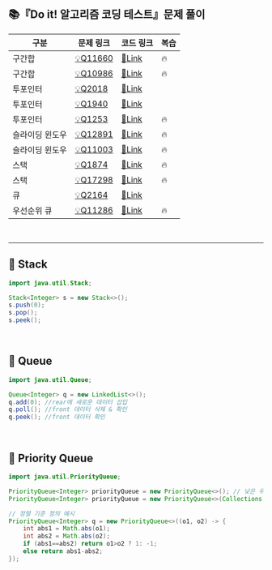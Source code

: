 ## 📚『Do it! 알고리즘 코딩 테스트』문제 풀이
| 구분 | 문제 링크 | 코드 링크 | 복습 |
| -------- | -------- | -------- | -------- |
| 구간합 | [💡Q11660](https://www.acmicpc.net/problem/11660) | [🔗Link](https://github.com/tigowler/CodingTestStudy/blob/main/src/Doit/DataStructure_03/P11660.java) | 🔥 |
| 구간합 | [💡Q10986](https://www.acmicpc.net/problem/10986) | [🔗Link](https://github.com/tigowler/CodingTestStudy/blob/main/src/Doit/DataStructure_03/P10986.java) | 🔥 |
| 투포인터 | [💡Q2018](https://www.acmicpc.net/problem/2018) | [🔗Link](https://github.com/tigowler/CodingTestStudy/blob/main/src/Doit/DataStructure_03/P2018.java) |  |
| 투포인터 | [💡Q1940](https://www.acmicpc.net/problem/1940) | [🔗Link](https://github.com/tigowler/CodingTestStudy/blob/main/src/Doit/DataStructure_03/P1940.java) |  |
| 투포인터 | [💡Q1253](https://www.acmicpc.net/problem/1253) | [🔗Link](https://github.com/tigowler/CodingTestStudy/blob/main/src/Doit/DataStructure_03/P1253.java) | 🔥 |
| 슬라이딩 윈도우 | [💡Q12891](https://www.acmicpc.net/problem/12891) | [🔗Link](https://github.com/tigowler/CodingTestStudy/blob/main/src/Doit/DataStructure_03/P12891.java) | 🔥 |
| 슬라이딩 윈도우 | [💡Q11003](https://www.acmicpc.net/problem/11003) | [🔗Link](https://github.com/tigowler/CodingTestStudy/blob/main/src/Doit/DataStructure_03/P11003.java) | 🔥 |
| 스택 | [💡Q1874](https://www.acmicpc.net/problem/1874) | [🔗Link](https://github.com/tigowler/CodingTestStudy/blob/main/src/Doit/DataStructure_03/P1874.java) | 🔥 |
| 스택 | [💡Q17298](https://www.acmicpc.net/problem/17298) | [🔗Link](https://github.com/tigowler/CodingTestStudy/blob/main/src/Doit/DataStructure_03/P17298.java) | 🔥 |
| 큐 | [💡Q2164](https://www.acmicpc.net/problem/2164) | [🔗Link](https://github.com/tigowler/CodingTestStudy/blob/main/src/Doit/DataStructure_03/P2164.java) |  |
| 우선순위 큐 | [💡Q11286](https://www.acmicpc.net/problem/11286) | [🔗Link](https://github.com/tigowler/CodingTestStudy/blob/main/src/Doit/DataStructure_03/P11286.java) | 🔥 |
<br>

---
## 📌 Stack
```java
import java.util.Stack;

Stack<Integer> s = new Stack<>();
s.push(0);
s.pop();
s.peek();
```
<br>  

## 📌 Queue
```java
import java.util.Queue;

Queue<Integer> q = new LinkedList<>();
q.add(0); //rear에 새로운 데이터 삽입
q.poll(); //front 데이터 삭제 & 확인
q.peek(); //front 데이터 확인
```
<br>  

## 📌 Priority Queue
```java
import java.util.PriorityQueue;

PriorityQueue<Integer> priorityQueue = new PriorityQueue<>(); // 낮은 우선순위 순
PriorityQueue<Integer> priorityQueue = new PriorityQueue<>(Collections.reverseOrder()); // 높은 우선순위 순

// 정렬 기준 정의 예시
PriorityQueue<Integer> q = new PriorityQueue<>((o1, o2) -> {
    int abs1 = Math.abs(o1);
    int abs2 = Math.abs(o2);
    if (abs1==abs2) return o1>o2 ? 1: -1;
    else return abs1-abs2;
});
```

